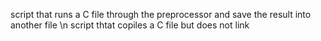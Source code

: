 script that runs a C file through the preprocessor and save the result into another file \n
script thtat copiles a C file but does not link

